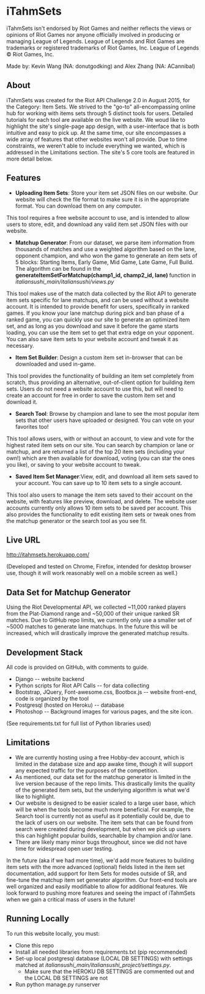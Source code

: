 iTahmSets 
==============

iTahmSets isn't endorsed by Riot Games and neither reflects the views or opinions of Riot Games nor anyone officially involved in producing or managing League of Legends. League of Legends and Riot Games are trademarks or registered trademarks of Riot Games, Inc. League of Legends © Riot Games, Inc.

Made by: Kevin Wang (NA: donutgodking) and Alex Zhang (NA: ACannibal)

About
----
iTahmSets was created for the Riot API Challenge 2.0 in August 2015, for the Category: Item Sets. We strived to the "go-to" all-encompassing online hub for working with items sets through 5 distinct tools for users. Detailed tutorials for each tool are available on the live website. We woud like to highlight the site's single-page app design, with a user-interface that is both intuitive and easy to pick up. At the same time, our site encompasses a wide array of features that other websites won't all provide. Due to time constraints, we weren't able to include everything we wanted, which is addressed in the Limitations section. The site's 5 core tools are featured in more detail below.

Features
----
* <strong>Uploading Item Sets</strong>: Store your item set JSON files on our website. Our website will check the file format to make sure it is in the appropriate format. You can download them on any computer. 
 
This tool requires a free website account to use, and is intended to allow users to store, edit, and download any valid item set JSON files with our website.

* <strong>Matchup Generator</strong>: From our dataset, we parse item information from thousands of matches and use a weighted algorithm based on the lane, opponent champion, and who won the game to generate an item sets of 5 blocks: Starting Items, Early Game, Mid Game, Late Game, Full Build. The algorithm can be found in the <b> generateItemSetForMatchup(champ1_id, champ2_id, lane) </b> function in <i>italiansushi_main/italiansushi/views.py</i>
 
This tool makes use of the match data collected by the Riot API to generate item sets specific for lane matchups, and can be used without a website account. It is intended to provide benefit for users, specifically in ranked games. If you know your lane matchup during pick and ban phase of a ranked game, you can quickly use our site to generate an optimized item set, and as long as you download and save it before the game starts loading, you can use the item set to get that extra edge on your opponent. You can also save item sets to your website account and tweak it as necessary.

* <strong>Item Set Builder</strong>: Design a custom item set in-browser that can be downloaded and used in-game.
 
This tool provides the functionality of building an item set completely from scratch, thus providing an alternative, out-of-client option for building item sets. Users do not need a website account to use this, but will need to create an account for free in order to save the custom item set and download it.

* <strong>Search Tool</strong>: Browse by champion and lane to see the most popular item sets that other users have uploaded or designed. You can vote on your favorites too!
 
This tool allows users, with or without an account, to view and vote for the highest rated item sets on our site. You can search by champion or lane or matchup, and are returned a list of the top 20 item sets (including your own!) which are then available for download, voting (you can star the ones you like), or saving to your website account to tweak.

* <strong>Saved Item Set Manager</strong>:View, edit, and download all item sets saved to your account. You can save up to 10 item sets to a single account.

This tool also users to manage the item sets saved to their account on the website, with features like preview, download, and delete. The website user accounts currently only allows 10 item sets to be saved per account. This also provides the functionality to edit existing item sets or tweak ones from the matchup generator or the search tool as you see fit.

Live URL
----
http://itahmsets.herokuapp.com/

(Developed and tested on Chrome, Firefox, intended for desktop browser use, though it will work reasonably well on a mobile screen as well.)

Data Set for Matchup Generator
----
Using the Riot Developmental API, we collected ~11,000 ranked players from the Plat-Diamond range and ~50,000 of their unique ranked SR matches. Due to GitHub repo limits, we currently only use a smaller set of ~5000 matches to generate lane matchups.  In the future this will be increased, which will drastically improve the generated matchup results.

Development Stack
----
All code is provided on GitHub, with comments to guide.
* Django -- website backend 
* Python scripts for Riot API Calls -- for data collecting
* Bootstrap, JQuery, Font-awesome.css, Bootbox.js -- website front-end, code is organized by the tool
* Postgresql (hosted on Heroku) -- database 
* Photoshop -- Background images for various pages, and the site icon.

(See requirements.txt for full list of Python libraries used)

Limitations
----
* We are currently hosting using a free Hobby-dev account, which is limited in the database size and app awake time, though it will support any expected traffic for the purposes of the competition.
* As mentioned, our data set for the matchup generator is limited in the live version because of the repo limits. This drastically limits the quality of the generated item sets, but the underlying algorithm is what we'd like to highlight.
* Our website is designed to be easier scaled to a large user base, which will be when the tools become much more beneficial. For example, the Search tool is currently not as useful as it potentially could be, due to the lack of users on our website. The item sets that can be found from search were created during development, but when we pick up users this can highlight popular builds, searchable by champion and/or lane. 
* There are likely many minor bugs throughout, since we did not have time for widespread open user testing.

In the future (aka if we had more time), we'd add more features to building item sets with the more advanced (optional) fields listed in the item set documentation, add support for Item Sets for modes outside of SR, and fine-tune the matchup item set generator algorithm. Our front-end tools are well organized and easily modifiable to allow for additional features. We look forward to pushing more features and seeing the impact of iTahmSets when we gain a critical mass of users in the future!


Running Locally
----
To run this website locally, you must:
* Clone this repo
* Install all needed libraries from requirements.txt (pip recommended)
* Set-up local postgresql database (LOCAL DB SETTINGS) with settings matched at <i>italiansushi_main/italiansushi_project/settings.py</i>. 
  * Make sure that the HEROKU DB SETTINGS are commented out and the LOCAL DB SETTINGS are not
* Run python manage.py runserver
